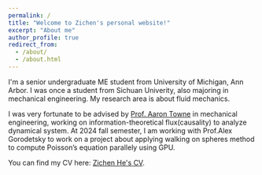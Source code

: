 ```yaml
---
permalink: /
title: "Welcome to Zichen's personal website!"
excerpt: "About me"
author_profile: true
redirect_from: 
  - /about/
  - /about.html
---
```


I'm a senior undergraduate ME student from University of Michigan, Ann Arbor. I was once a student from Sichuan Univerity, also majoring in mechanical engineering. My research area is about fluid mechanics.

I was very fortunate to be advised by [Prof. Aaron Towne](http://atowne.com) in mechanical engineering, working on information-theoretical flux(causality) to analyze dynamical system. At 2024 fall semester, I am working with Prof.Alex Gorodetsky to work on a project about applying walking on spheres method to compute Poisson’s equation parallely using GPU. 

You can find my CV here: [Zichen He's CV](../assets/CV_Zichen_He0904.pdf).
